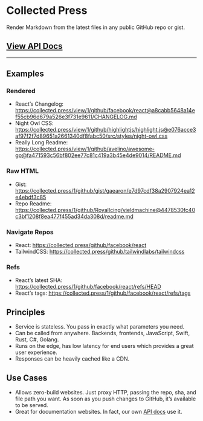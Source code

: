 # Collected Press

Render Markdown from the latest files in any public GitHub repo or gist.

## [View API Docs](https://collected.press/docs/api)

----

## Examples

### Rendered

- React’s Changelog: https://collected.press/view/1/github/facebook/react@a8cabb5648a14ef55cb96d679a526e3f731e9611/CHANGELOG.md
- Night Owl CSS: https://collected.press/view/1/github/highlightjs/highlight.js@e076acce3af97f2f7d89651a2661340df8fabc50/src/styles/night-owl.css
- Really Long Readme: https://collected.press/view/1/github/avelino/awesome-go@fa471593c56bf802ee77c81c419a3b45e4de9014/README.md

### Raw HTML

- Gist: https://collected.press/1/github/gist/gaearon/e7d97cdf38a2907924ea12e4ebdf3c85
- Repo Readme: https://collected.press/1/github/RoyalIcing/yieldmachine@4478530fc40c3bf1208f8ea477f455ad34da308d/readme.md

### Navigate Repos

- React: https://collected.press/github/facebook/react
- TailwindCSS: https://collected.press/github/tailwindlabs/tailwindcss

### Refs

- React’s latest SHA: https://collected.press/1/github/facebook/react/refs/HEAD
- React’s tags: https://collected.press/1/github/facebook/react/refs/tags

## Principles

- Service is stateless. You pass in exactly what parameters you need.
- Can be called from anywhere. Backends, frontends, JavaScript, Swift, Rust, C#, Golang.
- Runs on the edge, has low latency for end users which provides a great user experience.
- Responses can be heavily cached like a CDN.

## Use Cases

- Allows zero-build websites. Just proxy HTTP, passing the repo, sha, and file path you want. As soon as you push changes to GitHub, it’s available to be served.
- Great for documentation websites. In fact, our own [API docs](https://collected.press/docs/api) use it.
